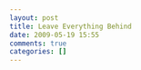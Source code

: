 ```yaml
---
layout: post
title: Leave Everything Behind
date: 2009-05-19 15:55
comments: true
categories: []
---
```



